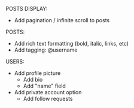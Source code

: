 POSTS DISPLAY:

- Add pagination / infinite scroll to posts

POSTS:

- Add rich text formatting (bold, italic, links, etc)
- Add tagging: @username

USERS:

- Add profile picture
  - Add bio
  - Add "name" field
- Add private account option
  - Add follow requests
